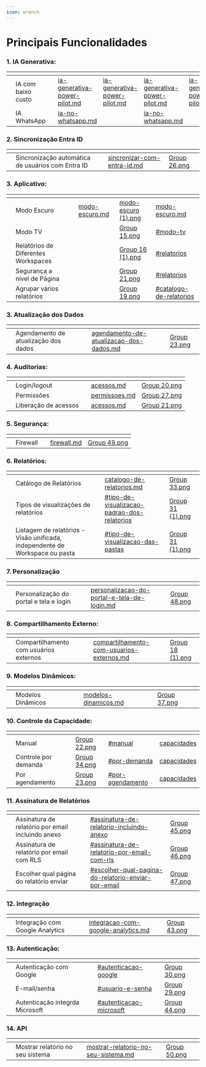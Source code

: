 ```yaml
---
icon: wrench
---
```


# Principais Funcionalidades

### 1. IA Generativa:

<table data-view="cards"><thead><tr><th></th><th></th><th></th><th data-hidden data-type="content-ref"></th><th data-hidden data-type="content-ref"></th><th data-hidden data-card-target data-type="content-ref"></th><th data-hidden data-type="content-ref"></th><th data-hidden data-card-cover data-type="files"></th></tr></thead><tbody><tr><td></td><td>IA com baixo custo</td><td></td><td><a href="ia-generativa-power-pilot.md">ia-generativa-power-pilot.md</a></td><td><a href="ia-generativa-power-pilot.md">ia-generativa-power-pilot.md</a></td><td><a href="ia-generativa-power-pilot.md">ia-generativa-power-pilot.md</a></td><td><a href="ia-generativa-power-pilot.md">ia-generativa-power-pilot.md</a></td><td><a href="../.gitbook/assets/Group 14.png">Group 14.png</a></td></tr><tr><td></td><td>IA WhatsApp</td><td></td><td><a href="../portal-de-administracao/power-pilot-ia/ia-no-whatsapp.md">ia-no-whatsapp.md</a></td><td></td><td><a href="../portal-de-administracao/power-pilot-ia/ia-no-whatsapp.md">ia-no-whatsapp.md</a></td><td></td><td><a href="../.gitbook/assets/Group 42.png">Group 42.png</a></td></tr></tbody></table>

### 2. Sincronização Entra ID

<table data-view="cards"><thead><tr><th></th><th></th><th></th><th data-hidden data-card-target data-type="content-ref"></th><th data-hidden data-card-cover data-type="files"></th></tr></thead><tbody><tr><td></td><td>Sincronização automática de usuários com Entra ID</td><td></td><td><a href="../portal-de-administracao/grupos/sincronizar-com-entra-id.md">sincronizar-com-entra-id.md</a></td><td><a href="../.gitbook/assets/Group 26.png">Group 26.png</a></td></tr></tbody></table>

### 3. Aplicativo:

<table data-view="cards"><thead><tr><th></th><th></th><th></th><th data-hidden data-type="content-ref"></th><th data-hidden data-card-cover data-type="files"></th><th data-hidden data-card-target data-type="content-ref"></th></tr></thead><tbody><tr><td></td><td>Modo Escuro </td><td></td><td><a href="modo-escuro.md">modo-escuro.md</a></td><td><a href="../.gitbook/assets/modo-escuro (1).png">modo-escuro (1).png</a></td><td><a href="modo-escuro.md">modo-escuro.md</a></td></tr><tr><td></td><td>Modo TV</td><td></td><td></td><td><a href="../.gitbook/assets/Group 15.png">Group 15.png</a></td><td><a href="../portal-de-administracao/aplicativos.md#modo-tv">#modo-tv</a></td></tr><tr><td></td><td>Relatórios de Diferentes Workspaces </td><td></td><td></td><td><a href="../.gitbook/assets/Group 16 (1).png">Group 16 (1).png</a></td><td><a href="../portal-de-administracao/aplicativos.md#relatorios">#relatorios</a></td></tr><tr><td></td><td>Segurança a nível de Página </td><td></td><td></td><td><a href="../.gitbook/assets/Group 21.png">Group 21.png</a></td><td><a href="../portal-de-administracao/aplicativos.md#relatorios">#relatorios</a></td></tr><tr><td></td><td>Agrupar vários relatórios</td><td></td><td></td><td><a href="../.gitbook/assets/Group 19.png">Group 19.png</a></td><td><a href="../portal-de-administracao/aplicativos.md#catalogo-de-relatorios">#catalogo-de-relatorios</a></td></tr></tbody></table>

### 3. Atualização dos Dados&#x20;

<table data-view="cards"><thead><tr><th></th><th></th><th></th><th data-hidden data-card-target data-type="content-ref"></th><th data-hidden data-card-cover data-type="files"></th></tr></thead><tbody><tr><td></td><td>Agendamento de atualização dos dados</td><td></td><td><a href="agendamento-de-atualizacao-dos-dados.md">agendamento-de-atualizacao-dos-dados.md</a></td><td><a href="../.gitbook/assets/Group 23.png">Group 23.png</a></td></tr></tbody></table>

### 4. Auditorias:

<table data-view="cards"><thead><tr><th></th><th></th><th></th><th data-hidden data-card-target data-type="content-ref"></th><th data-hidden data-card-cover data-type="files"></th></tr></thead><tbody><tr><td></td><td>Login/logout</td><td></td><td><a href="../portal-de-administracao/auditorias/acessos.md">acessos.md</a></td><td><a href="../.gitbook/assets/Group 20.png">Group 20.png</a></td></tr><tr><td></td><td>Permissões</td><td></td><td><a href="../portal-de-administracao/auditorias/permissoes.md">permissoes.md</a></td><td><a href="../.gitbook/assets/Group 27.png">Group 27.png</a></td></tr><tr><td></td><td>Liberação de acessos</td><td></td><td><a href="../portal-de-administracao/auditorias/acessos.md">acessos.md</a></td><td><a href="../.gitbook/assets/Group 21.png">Group 21.png</a></td></tr></tbody></table>

### 5. Segurança:&#x20;

<table data-view="cards"><thead><tr><th></th><th></th><th></th><th data-hidden data-card-target data-type="content-ref"></th><th data-hidden data-card-cover data-type="files"></th></tr></thead><tbody><tr><td></td><td>Firewall </td><td></td><td><a href="firewall.md">firewall.md</a></td><td><a href="../.gitbook/assets/Group 49.png">Group 49.png</a></td></tr></tbody></table>

### 6. Relatórios:

<table data-view="cards"><thead><tr><th></th><th></th><th></th><th data-hidden data-card-target data-type="content-ref"></th><th data-hidden data-card-cover data-type="files"></th></tr></thead><tbody><tr><td></td><td>Catálogo de Relatórios</td><td></td><td><a href="catalogo-de-relatorios.md">catalogo-de-relatorios.md</a></td><td><a href="../.gitbook/assets/Group 33.png">Group 33.png</a></td></tr><tr><td></td><td>Tipos de visualizações de relatórios </td><td></td><td><a href="../portal-de-administracao/configuracoes/parametros/personalizacoes-gerais.md#tipo-de-visualizacao-padrao-dos-relatorios">#tipo-de-visualizacao-padrao-dos-relatorios</a></td><td><a href="../.gitbook/assets/Group 31 (1).png">Group 31 (1).png</a></td></tr><tr><td></td><td>Listagem de relatórios -  Visão unificada, independente de Workspace ou pasta</td><td></td><td><a href="../portal-de-administracao/configuracoes/parametros/personalizacoes-gerais.md#tipo-de-visualizacao-das-pastas">#tipo-de-visualizacao-das-pastas</a></td><td><a href="../.gitbook/assets/Group 31 (1).png">Group 31 (1).png</a></td></tr></tbody></table>

### 7. Personalização

<table data-view="cards"><thead><tr><th></th><th></th><th></th><th data-hidden data-card-target data-type="content-ref"></th><th data-hidden data-card-cover data-type="files"></th></tr></thead><tbody><tr><td></td><td>Personalização do portal e tela e login</td><td></td><td><a href="personalizacao-do-portal-e-tela-de-login.md">personalizacao-do-portal-e-tela-de-login.md</a></td><td><a href="../.gitbook/assets/Group 48.png">Group 48.png</a></td></tr></tbody></table>

### 8. Compartilhamento Externo:

<table data-view="cards"><thead><tr><th></th><th></th><th></th><th data-hidden data-card-target data-type="content-ref"></th><th data-hidden data-card-cover data-type="files"></th></tr></thead><tbody><tr><td></td><td>Compartilhamento com usuários externos</td><td></td><td><a href="compartilhamento-com-usuarios-externos.md">compartilhamento-com-usuarios-externos.md</a></td><td><a href="../.gitbook/assets/Group 18 (1).png">Group 18 (1).png</a></td></tr></tbody></table>

### 9. Modelos Dinâmicos:

<table data-view="cards"><thead><tr><th></th><th></th><th></th><th data-hidden data-card-target data-type="content-ref"></th><th data-hidden data-card-cover data-type="files"></th></tr></thead><tbody><tr><td></td><td>Modelos Dinâmicos </td><td></td><td><a href="modelos-dinamicos.md">modelos-dinamicos.md</a></td><td><a href="../.gitbook/assets/Group 37.png">Group 37.png</a></td></tr></tbody></table>

### 10.  Controle da Capacidade:

<table data-view="cards"><thead><tr><th></th><th></th><th></th><th data-hidden data-card-cover data-type="files"></th><th data-hidden data-card-target data-type="content-ref"></th><th data-hidden data-type="content-ref"></th></tr></thead><tbody><tr><td></td><td>Manual</td><td></td><td><a href="../.gitbook/assets/Group 22.png">Group 22.png</a></td><td><a href="controle-da-capacidade.md#manual">#manual</a></td><td><a href="../portal-de-administracao/artefatos/capacidades/">capacidades</a></td></tr><tr><td></td><td>Controle por demanda</td><td></td><td><a href="../.gitbook/assets/Group 34.png">Group 34.png</a></td><td><a href="controle-da-capacidade.md#por-demanda">#por-demanda</a></td><td><a href="../portal-de-administracao/artefatos/capacidades/">capacidades</a></td></tr><tr><td></td><td>Por agendamento</td><td></td><td><a href="../.gitbook/assets/Group 23.png">Group 23.png</a></td><td><a href="controle-da-capacidade.md#por-agendamento">#por-agendamento</a></td><td><a href="../portal-de-administracao/artefatos/capacidades/">capacidades</a></td></tr></tbody></table>

### 11. Assinatura de Relatórios

<table data-view="cards"><thead><tr><th></th><th></th><th></th><th data-hidden data-card-target data-type="content-ref"></th><th data-hidden data-card-cover data-type="files"></th></tr></thead><tbody><tr><td></td><td>Assinatura de relatório por email incluindo anexo</td><td></td><td><a href="assinatura-de-relatorio.md#assinatura-de-relatorio-incluindo-anexo">#assinatura-de-relatorio-incluindo-anexo</a></td><td><a href="../.gitbook/assets/Group 45.png">Group 45.png</a></td></tr><tr><td></td><td>Assinatura de relatório por email com RLS</td><td></td><td><a href="assinatura-de-relatorio.md#assinatura-de-relatorio-por-email-com-rls">#assinatura-de-relatorio-por-email-com-rls</a></td><td><a href="../.gitbook/assets/Group 46.png">Group 46.png</a></td></tr><tr><td></td><td>Escolher qual página do relatório enviar </td><td></td><td><a href="assinatura-de-relatorio.md#escolher-qual-pagina-do-relatorio-enviar-por-email">#escolher-qual-pagina-do-relatorio-enviar-por-email</a></td><td><a href="../.gitbook/assets/Group 47.png">Group 47.png</a></td></tr></tbody></table>

### 12. Integração

<table data-view="cards"><thead><tr><th></th><th></th><th></th><th data-hidden data-card-target data-type="content-ref"></th><th data-hidden data-card-cover data-type="files"></th></tr></thead><tbody><tr><td></td><td>Integração com Google Analytics </td><td></td><td><a href="integracao-com-google-analytics.md">integracao-com-google-analytics.md</a></td><td><a href="../.gitbook/assets/Group 43.png">Group 43.png</a></td></tr></tbody></table>

### 13. Autenticação:

<table data-view="cards"><thead><tr><th></th><th></th><th></th><th data-hidden data-card-target data-type="content-ref"></th><th data-hidden data-card-cover data-type="files"></th></tr></thead><tbody><tr><td></td><td>Autenticação com Google</td><td></td><td><a href="autenticacao-integrada-microsoft-google-e-usuario-senha.md#autenticacao-google">#autenticacao-google</a></td><td><a href="../.gitbook/assets/Group 30.png">Group 30.png</a></td></tr><tr><td></td><td>E-mail/senha</td><td></td><td><a href="autenticacao-integrada-microsoft-google-e-usuario-senha.md#usuario-e-senha">#usuario-e-senha</a></td><td><a href="../.gitbook/assets/Group 29.png">Group 29.png</a></td></tr><tr><td></td><td>Autenticação integrda Microsoft </td><td></td><td><a href="autenticacao-integrada-microsoft-google-e-usuario-senha.md#autenticacao-microsoft">#autenticacao-microsoft</a></td><td><a href="../.gitbook/assets/Group 44.png">Group 44.png</a></td></tr></tbody></table>

### 14. API

<table data-view="cards"><thead><tr><th></th><th></th><th></th><th data-hidden data-card-target data-type="content-ref"></th><th data-hidden data-card-cover data-type="files"></th></tr></thead><tbody><tr><td></td><td>Mostrar relatório no seu sistema </td><td></td><td><a href="../documentacao-tecnica/api/mostrar-relatorio-no-seu-sistema.md">mostrar-relatorio-no-seu-sistema.md</a></td><td><a href="../.gitbook/assets/Group 50.png">Group 50.png</a></td></tr></tbody></table>

